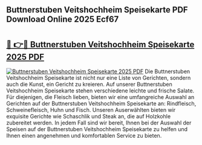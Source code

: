 ## Buttnerstuben Veitshochheim Speisekarte PDF Download Online 2025 Ecf67

# <h2><a href="http://gc7z3u.nevu.top/?p=Buttnerstuben+Veitshochheim+Speisekarte">🔗 👉🔴 Buttnerstuben Veitshochheim Speisekarte 2025 PDF</a></h2>

[![Buttnerstuben Veitshochheim Speisekarte 2025 PDF](https://i.imgur.com/dBaPXMq.png)](http://gc7z3u.nevu.top/?p=Buttnerstuben+Veitshochheim+Speisekarte)
Die Buttnerstuben Veitshochheim Speisekarte ist nicht nur eine Liste von Gerichten, sondern auch die Kunst, ein Gericht zu kreieren. Auf unserer Buttnerstuben Veitshochheim Speisekarte stehen verschiedene leichte und frische Salate. Für diejenigen, die Fleisch lieben, bieten wir eine umfangreiche Auswahl an Gerichten auf der Buttnerstuben Veitshochheim Speisekarte an: Rindfleisch, Schweinefleisch, Huhn und Fisch. Unseren Auserwählten bieten wir exquisite Gerichte wie Schaschlik und Steak an, die auf Holzkohle zubereitet werden. In jedem Fall sind wir bereit, Ihnen bei der Auswahl der Speisen auf der Buttnerstuben Veitshochheim Speisekarte zu helfen und Ihnen einen angenehmen und komfortablen Service zu bieten.
